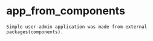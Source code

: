# app_from_components
``` 
Simple user-admin application was made from external packages(components). 
```
